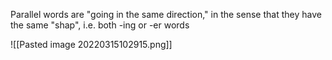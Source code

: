 Parallel words are "going in the same direction," in the sense that they have the same "shap", i.e. both -ing or -er words


![[Pasted image 20220315102915.png]]